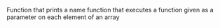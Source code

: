 Function that prints a name
 function that executes a function given as a parameter on each element of an array
